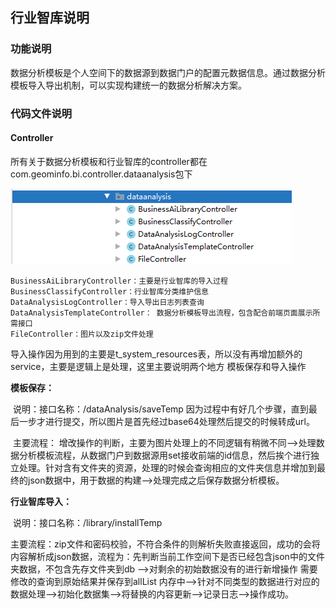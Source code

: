 

## 行业智库说明

### 功能说明

​		数据分析模板是个人空间下的数据源到数据门户的配置元数据信息。通过数据分析模板导入导出机制，可以实现构建统一的数据分析解决方案。

### 代码文件说明

#### Controller

所有关于数据分析模板和行业智库的controller都在 com.geominfo.bi.controller.dataanalysis包下

![1593496425392](行业智库说明/1593496425392.png)

```
BusinessAiLibraryController：主要是行业智库的导入过程
BusinessClassifyController：行业智库分类维护信息
DataAnalysisLogController：导入导出日志列表查询
DataAnalysisTemplateController： 数据分析模板导出流程，包含配合前端页面展示所需接口
FileController：图片以及zip文件处理
```

​		导入操作因为用到的主要是t_system_resources表，所以没有再增加额外的service，主要是逻辑上是处理，这里主要说明两个地方 模板保存和导入操作

**模板保存：**

​		说明：接口名称：/dataAnalysis/saveTemp 因为过程中有好几个步骤，直到最后一步才进行提交，所以图片是首先经过base64处理然后提交的时候转成url。

​		主要流程： 增改操作的判断，主要为图片处理上的不同逻辑有稍微不同-->处理数据分析模板流程，从数据门户到数据源用set接收前端的id信息，然后挨个进行独立处理。针对含有文件夹的资源，处理的时候会查询相应的文件夹信息并增加到最终的json数据中，用于数据的构建-->处理完成之后保存数据分析模板。

**行业智库导入：**

​		说明：接口名称：/library/installTemp 

​		主要流程：zip文件和密码校验，不符合条件的则解析失败直接返回，成功的会将内容解析成json数据，流程为：先判断当前工作空间下是否已经包含json中的文件夹数据，不包含先存文件夹到db -->对剩余的初始数据没有的进行新增操作 需要修改的查询到原始结果并保存到allList 内存中-->针对不同类型的数据进行对应的数据处理-->初始化数据集-->将替换的内容更新-->记录日志-->操作成功。